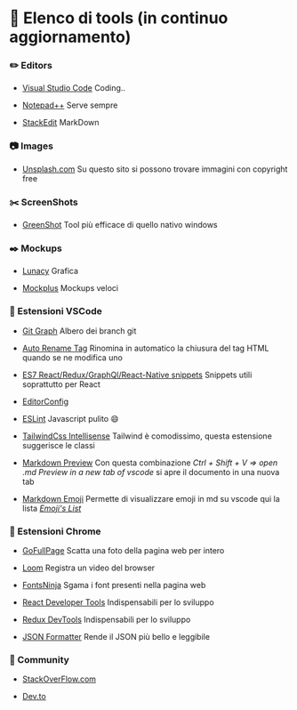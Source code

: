 # :open_file_folder: Elenco di tools (in continuo aggiornamento)

### :pencil2: Editors

- [Visual Studio Code](https://code.visualstudio.com/) Coding..

- [Notepad++](https://notepad-plus-plus.org/downloads/) Serve sempre

- [StackEdit](https://stackedit.io/) MarkDown

### :camera: Images

- [Unsplash.com](https://unsplash.com/) Su questo sito si possono trovare immagini con copyright free

### :scissors: ScreenShots

- [GreenShot](https://getgreenshot.org/) Tool più efficace di quello nativo windows

### :black_nib: Mockups

- [Lunacy](https://icons8.it/lunacy) Grafica

- [Mockplus](https://www.mockplus.com/) Mockups veloci

### :closed_book: Estensioni VSCode

- [Git Graph](https://marketplace.visualstudio.com/items?itemName=mhutchie.git-graph) Albero dei branch git

- [Auto Rename Tag](https://marketplace.visualstudio.com/items?itemName=formulahendry.auto-rename-tag) Rinomina in automatico la chiusura del tag HTML quando se ne modifica uno

- [ES7 React/Redux/GraphQl/React-Native snippets](https://marketplace.visualstudio.com/items?itemName=dsznajder.es7-react-js-snippets) Snippets utili soprattutto per React

- [EditorConfig](https://marketplace.visualstudio.com/items?itemName=EditorConfig.EditorConfig) 

- [ESLint](https://marketplace.visualstudio.com/items?itemName=dbaeumer.vscode-eslint) Javascript pulito :smile:

- [TailwindCss Intellisense](https://marketplace.visualstudio.com/items?itemName=bradlc.vscode-tailwindcss) Tailwind è comodissimo, questa estensione suggerisce le classi

- [Markdown Preview](https://marketplace.visualstudio.com/items?itemName=shd101wyy.markdown-preview-enhanced) Con questa combinazione _Ctrl + Shift + V => open .md Preview in a new tab of vscode_ si apre il documento in una nuova tab

- [Markdown Emoji](https://marketplace.visualstudio.com/items?itemName=bierner.markdown-emoji) Permette di visualizzare emoji in md su vscode qui la lista _[Emoji's List](https://www.webfx.com/tools/emoji-cheat-sheet/)_

### :green_book: Estensioni Chrome

- [GoFullPage](https://chrome.google.com/webstore/detail/gofullpage-full-page-scre/fdpohaocaechififmbbbbbknoalclacl) Scatta una foto della pagina web per intero

- [Loom](https://www.loom.com/) Registra un video del browser

- [FontsNinja](https://chrome.google.com/webstore/detail/fonts-ninja/eljapbgkmlngdpckoiiibecpemleclhh) Sgama i font presenti nella pagina web

- [React Developer Tools](https://chrome.google.com/webstore/detail/react-developer-tools/fmkadmapgofadopljbjfkapdkoienihi) Indispensabili per lo sviluppo

- [Redux DevTools](https://chrome.google.com/webstore/detail/redux-devtools/lmhkpmbekcpmknklioeibfkpmmfibljd?hl=it) Indispensabili per lo sviluppo

- [JSON Formatter](https://chrome.google.com/webstore/detail/json-formatter/bcjindcccaagfpapjjmafapmmgkkhgoa?hl=it) Rende il JSON più bello e leggibile

### :page_with_curl: Community

- [StackOverFlow.com](https://stackoverflow.com/)

- [Dev.to](https://dev.to/)
